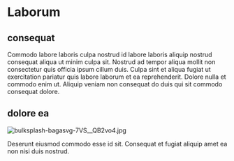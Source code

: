 # Laborum

## consequat

Commodo labore laboris culpa nostrud id labore laboris aliquip nostrud consequat aliqua ut minim culpa sit. Nostrud ad tempor aliqua mollit non consectetur quis officia ipsum cillum duis. Culpa sint et aliqua fugiat ut exercitation pariatur quis labore laborum et ea reprehenderit. Dolore nulla et commodo enim ut. Aliquip veniam non consequat do duis qui sit commodo consequat dolore.

## dolore ea

<img class="bordered" src="/_merged_assets/_static/images/bulksplash-bagasvg-7VS__QB2vo4.jpg" alt="bulksplash-bagasvg-7VS__QB2vo4.jpg" />

Deserunt eiusmod commodo esse id sit. Consequat et fugiat aliquip amet ea non nisi duis nostrud.